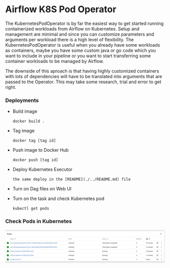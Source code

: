 # Airflow K8S Pod Operator
The KubernetesPodOperator is by far the easiest way to get started running containerized workloads from Airflow on Kubernetes. Setup and management are minimal and since you can customize parameters and arguments per workload there is a high level of flexibility. The KubernetesPodOperator is useful when you already have some workloads as containers, maybe you have some custom java or go code which you want to include in your pipeline or you want to start transferring some container workloads to be managed by Airflow.

The downside of this aproach is that having highly customized containers with lots of dependencies will have to be translated into arguments that are passed to the Operator. This may take some research, trial and error to get right.

### Deployments
+ Build image
    ```
    docker build .
    ```

+ Tag image
    ```
    docker tag [tag id]
    ```

+ Push image to Docker Hub
    ```
    docker push [tag id]
    ```

+ Deploy Kubernetes Executor
    ```
    the same deploy in the [README](./../README.md) file
    ```

+ Turn on Dag files on Web UI

+ Turn on the task and check Kubernetes pod
    ```
    kubectl get pods
    ```

### Check Pods in Kubernetes
![alt pods operator](./images/Pods-Kubernetes_Dashboard.jpg)